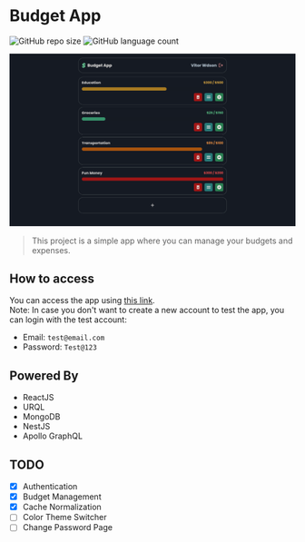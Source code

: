 # Budget App

![GitHub repo size](https://img.shields.io/github/repo-size/vitorwdson/budget-app?style=for-the-badge)
![GitHub language count](https://img.shields.io/github/languages/count/vitorwdson/budget-app?style=for-the-badge)

![Example Image](readme/example.png)

> This project is a simple app where you can manage your budgets and expenses.

## How to access

You can access the app using [this link](https://budget-app.vitorwdson.dev/).  
Note: In case you don't want to create a new account to test the app, you can login with the test account:

- Email: `test@email.com`
- Password: `Test@123`

## Powered By

- ReactJS
- URQL
- MongoDB
- NestJS
- Apollo GraphQL

## TODO

- [x] Authentication
- [x] Budget Management
- [x] Cache Normalization
- [ ] Color Theme Switcher
- [ ] Change Password Page
